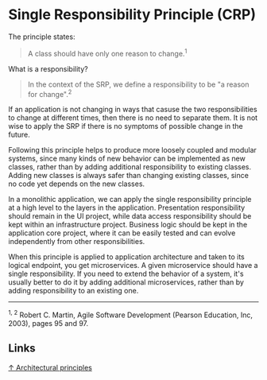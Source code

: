 # Single Responsibility Principle (CRP)

The principle states:

> A class should have only one reason to change.<sup>1</sup>

What is a responsibility?

> In the context of the SRP, we define a responsibility to be "a reason for change".<sup>2</sup>

If an application is not changing in ways that casuse the two responsibilities to change at different times, then there is no need to separate them. It is not
wise to apply the SRP if there is no symptoms of possible change in the future.

Following this principle helps to produce more loosely coupled and modular systems, since many kinds of new behavior can be implemented as new classes, rather than by adding additional responsibility to existing classes. Adding new classes is always safer than changing existing classes, since no code yet depends on the new classes.

In a monolithic application, we can apply the single responsibility principle at a high level to the layers in the application. Presentation responsibility should remain in the UI project, while data access responsibility should be kept within an infrastructure project. Business logic should be kept in the application core project, where it can be easily tested and can evolve independently from other responsibilities.

When this principle is applied to application architecture and taken to its logical endpoint, you get microservices. A given microservice should have a single responsibility. If you need to extend the behavior of a system, it's usually better to do it by adding additional microservices, rather than by adding responsibility to an existing one.

<hr>

<sup>1, 2</sup> Robert C. Martin, Agile Software Development (Pearson Education, Inc, 2003), pages 95 and 97.

## Links

[↑ Architectural principles](https://docs.microsoft.com/en-us/dotnet/architecture/modern-web-apps-azure/architectural-principles#single-responsibility)
